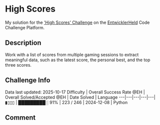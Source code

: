 # High Scores

My solution for the ['High Scores' Challenge](https://platform.entwicklerheld.de/challenge/high-scores?technology=Python) on the [EntwicklerHeld](https://platform.entwicklerheld.de/) Code Challenge Platform.

## Description
Work with a list of scores from multiple gaming sessions to extract meaningful data, such as the latest score, the personal best, and the top three scores.

## Challenge Info
Data last updated: 2025-10-17
Difficulty | Overall Success Rate @EH | Overall Solved/Accepted @EH | Date Solved | Language
---|---|---|---|---|
▮▯▯▯ | █████████░ 91% | 223 / 246 | 2024-12-08 | Python

## Comment
